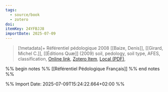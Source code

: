 ```yaml
---
tags:
  - source/book
  - zotero
doi: 
itemKey: 24YFBJJ8
importDate: 2025-07-09
---
```

>[!metadata]+
> Référentiel pédologique 2008
> [[Baize, Denis]], [[Girard, Michel C.]], 
> [[Éditions Quæ]] (2009)
> soil, pedology, soil type, AFES, classification, 
> [Online link](), [Zotero Item](zotero://select/library/items/24YFBJJ8), [Local (PDF)](file://C:/Users/aburg/Documents/references/zotero/storage/RTHZ76SP/Baize2009_Referentielpedologique.pdf), 

%% begin notes %%
[[Référentiel Pédologique Français]]
%% end notes %%

%% Import Date: 2025-07-09T15:24:22.664+02:00 %%
